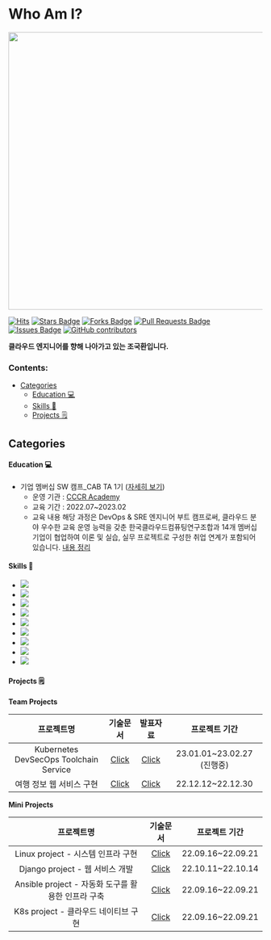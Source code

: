 # Who Am I?
<img src="https://cdn.pixabay.com/photo/2018/11/28/10/45/cloud-3843352_960_720.jpg" style="width:550px;"></a>


[![Hits](https://hits.seeyoufarm.com/api/count/incr/badge.svg?url=https%3A%2F%2Fgithub.com%2Fonesenal%2Fonesenal.git&count_bg=%23B20CB6&title_bg=%23000000&icon=github.svg&icon_color=%23E7E7E7&title=hits&edge_flat=true)](https://hits.seeyoufarm.com)
<a href="https://github.com/onesenal/onesenal/stargazers"><img src="https://img.shields.io/github/stars/onesenal/onesenal" alt="Stars Badge"/></a>
<a href="https://github.com/onesenal/onesenal/network/members"><img src="https://img.shields.io/github/forks/onesenal/onesenal" alt="Forks Badge"/></a>
<a href="https://github.com/onesenal/onesenal/pulls"><img src="https://img.shields.io/github/issues-pr/onesenal/onesenal" alt="Pull Requests Badge"/></a>
<a href="https://github.com/onesenal/onesenal/issues"><img src="https://img.shields.io/github/issues/onesenal/onesenal" alt="Issues Badge"/></a>
<a href="https://github.com/onesenal/onesenal/graphs/contributors"><img alt="GitHub contributors" src="https://img.shields.io/github/contributors/onesenal/onesenal?color=2b9348"></a>


<b>클라우드 엔지니어를 향해 나아가고 있는 조국환입니다.</b>

</div>

### Contents:
  - [Categories](#categories)
      - [Education 💻](#Education-)
      - [Skills 🚀](#Skills-)
      - [Projects 🗒](#Projects-)

## Categories

#### Education 💻
- 기업 멤버십 SW 캠프_CAB TA 1기 ([자세히 보기](https://www.cccr-edu.or.kr/course/course_view.jsp?id=40388&cid=4301&ch=course&page=1))
	- 운영 기관 : [CCCR Academy](https://www.cccr-edu.or.kr)
	- 교육 기간 : 2022.07~2023.02
	- 교육 내용 
	해당 과정은 DevOps & SRE 엔지니어 부트 캠프로써, 클라우드 분야 우수한 교육 운영 능력을 갖춘 한국클라우드컴퓨팅연구조합과 14개 멤버십 기업이 협업하여 이론 및 실습, 실무 프로젝트로 구성한 취업 연계가 포함되어 있습니다.
	 [내용 정리](https://tundra-trombone-a83.notion.site/7cb024ae34974cb7916325b3b8d8ce7a)

#### Skills 🚀
- <img src="https://img.shields.io/badge/Linux-000000?style=flat-square&logo=Linux&logoColor=white"/>
- <img src="https://img.shields.io/badge/Python-3776AB?style=flat-square&logo=Python&logoColor=white"/>
- <img src="https://img.shields.io/badge/Django-092E20?style=flat-square&logo=Django&logoColor=white"/>
- <img src="https://img.shields.io/badge/Ansible%20-000000?style=flat-square&logo=Ansible&logoColor=white"/>
- <img src="https://img.shields.io/badge/Amazon-000000?style=flat-square&logo=Amazon&logoColor=white"/>
- <img src="https://img.shields.io/badge/Docker-61DAFB?style=flat-square&logo=Docker&logoColor=white"/>
- <img src="https://img.shields.io/badge/Kubernetes-3776AB?style=flat-square&logo=Kubernetes&logoColor=white"/>
- <img src="https://img.shields.io/badge/Github-000000?style=flat-square&logo=Github&logoColor=white"/>
- <img src="https://img.shields.io/badge/Jenkins-4FC08D?style=flat-square&logo=Jenkins&logoColor=white"/>

#### Projects 🗒
<b>Team Projects</b>

 프로젝트명 | 기술문서 | 발표자료 | 프로젝트 기간 
:-------------: | :-------------: | :-------------: | :-------------:
 Kubernetes DevSecOps Toolchain Service | [Click](https://www.notion.so/Main-Page-fe35c46b02d84682b73b5a394b44182f) | [Click](https://www.notion.so/Main-Page-fe35c46b02d84682b73b5a394b44182f) | 23.01.01~23.02.27 (진행중) 
여행 정보 웹 서비스 구현  | [Click](https://docs.google.com/document/d/1wqkB6zIrmwV0IeDULK8YuQFSvVFtMm5N/edit?usp=share_link&ouid=106249240240065525675&rtpof=true&sd=true)  | [Click](https://docs.google.com/presentation/d/1au2VufDmURyHaBiN-X1neYttO9TQMRXh/edit?usp=share_link&ouid=106249240240065525675&rtpof=true&sd=true) | 22.12.12~22.12.30

<b>Mini Projects</b>

 프로젝트명 | 기술문서 | 프로젝트 기간 
:-------------: | :-------------:  | :-------------:
 Linux project - 시스템 인프라 구현 | [Click](https://drive.google.com/file/d/16fSBJVo4zm6a5a5IAprCJPJRZYhURYBk/view?usp=sharing) | 22.09.16~22.09.21 
 Django project - 웹 서비스 개발 | [Click](https://drive.google.com/file/d/1vE2rh6WqVY7MWVKwjfRVDQvauiITB00M/view?usp=sharing) | 22.10.11~22.10.14
  Ansible project - 자동화 도구를 활용한 인프라 구축 | [Click](https://drive.google.com/file/d/16fSBJVo4zm6a5a5IAprCJPJRZYhURYBk/view?usp=sharing) | 22.09.16~22.09.21
   K8s project - 클라우드 네이티브 구현 | [Click](https://drive.google.com/file/d/1V9K4yxZnW3LJBOt4el_tEJXd7F0D0ifd/view?usp=sharing) | 22.09.16~22.09.21




